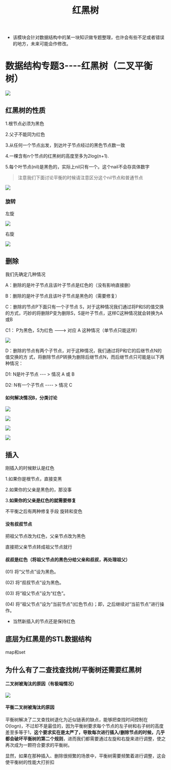 ﻿---
layout: post
title:  "红黑树"
data: 星期五, 13. 三月 2020 08:00下午 
categories: 数据结构
tags: 专题
---
* 该模块会针对数据结构中的某一块知识做专题整理，也许会有些不足或者错误的地方，未来可能会作修改。

#  数据结构专题3----红黑树（二叉平衡树）

![](https://github.com/LLLibra/LLLibra.github.io/raw/master/_posts/imgs/20200314-141341.png)

## 红黑树的性质
1.根节点必须为黑色

2.父子不能同为红色

3.从任何一个节点出发，到达叶子节点经过的黑色节点数一致

4.一棵含有n个节点的红黑树的高度至多为2log(n+1).

5.每个叶节点(nil)是黑色的，实际上nil只有一个。这个nail不会存具体数字

> 注意我们下面讨论平衡的时候请注意区分这个nil节点和普通节点

![](https://github.com/LLLibra/LLLibra.github.io/raw/master/_posts/imgs/20200408-114531.png)

### 旋转

左旋

![](https://github.com/LLLibra/LLLibra.github.io/raw/master/_posts/imgs/20200313-201401.png)

右旋

![](https://github.com/LLLibra/LLLibra.github.io/raw/master/_posts/imgs/20200313-201423.png)

## 删除

我们先确定几种情况

A：删除的是叶子节点且该叶子节点是红色的（没有影响直接删） 

B：删除的是叶子节点且该叶子节点是黑色的（需要修复）

C：删除的节点P下面只有一个子节点 S，对于这种情况我们通过将P和S的值交换的方式，巧妙的将删除P变为删除S，S是叶子节点，这样C这种情况就会转换为A或B

C1： P为黑色，S为红色 ---> 对应 A 这种情况（单节点只能这样）

>
![](https://github.com/LLLibra/LLLibra.github.io/raw/master/_posts/imgs/20200408-114739.png)

D：删除的节点有两个子节点，对于这种情况，我们通过将P和它的后继节点N的值交换的方 式，将删除节点P转换为删除后继节点N，而后继节点只可能是以下两种情况：

D1: N是叶子节点 --- > 情况 A 或 B

D2: N有一个子节点 ---- > 情况 C

#### 如何解决情况B，分类讨论

![](https://github.com/LLLibra/LLLibra.github.io/raw/master/_posts/imgs/20200314-143201.png)

![](https://github.com/LLLibra/LLLibra.github.io/raw/master/_posts/imgs/20200314-143215.png)

![](https://github.com/LLLibra/LLLibra.github.io/raw/master/_posts/imgs/20200314-143221.png)

![](https://github.com/LLLibra/LLLibra.github.io/raw/master/_posts/imgs/20200314-143226.png)

## 插入
刚插入的时候默认是红色

1.如果你是根节点，直接变黑

2.如果你的父亲是黑色的，那没事

3.**如果你的父亲是红色的就需要修复**

不平衡之后有两种修复手段 旋转和变色

#### 没有叔叔节点

把祖父节点改为红色，父亲节点改为黑色

直接把父亲节点转成祖父节点就行


#### 叔叔是红色（将祖父节点的黑色分给父亲和叔叔，再处理祖父）


(01) 将“父节点”设为黑色。

(02) 将“叔叔节点”设为黑色。

(03) 将“祖父节点”设为“红色”。

(04) 将“祖父节点”设为“当前节点”(红色节点)；即，之后继续对“当前节点”进行操作。

* 当然新插入的节点还是保持红色


## 底层为红黑是的STL数据结构
map和set

## 为什么有了二查找查找树/平衡树还需要红黑树

#### 二叉树被淘汰的原因（有极端情况）

![](https://github.com/LLLibra/LLLibra.github.io/raw/master/_posts/imgs/20200314-141141.png)

#### 平衡二叉树被淘汰的原因

平衡树解决了二叉查找树退化为近似链表的缺点，能够把查找时间控制在 O(logn)，不过却不是最佳的，因为平衡树要求每个节点的左子树和右子树的高度差至多等于1，**这个要求实在是太严了，导致每次进行插入/删除节点的时候，几乎都会破坏平衡树的第二个规则**，进而我们都需要通过左旋和右旋来进行调整，使之再次成为一颗符合要求的平衡树。

显然，如果在那种插入、删除很频繁的场景中，平衡树需要频繁着进行调整，这会使平衡树的性能大打折扣





